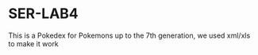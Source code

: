 # SER-LAB4
This is a Pokedex for Pokemons up to the 7th generation, we used xml/xls to make it work
